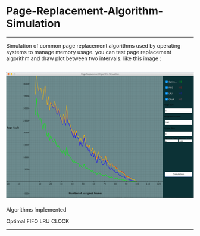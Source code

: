 Page-Replacement-Algorithm-Simulation
==================================
-----------
Simulation of common page replacement algorithms used by operating systems to manage memory usage.
you can test page replacement algorithm and draw plot between two intervals.
like this image :

![enter image description here](https://github.com/armanaxh/Page-Replacement-Algorithm-Simulation/blob/master/ScreenShot/Page-Replacement-Algorithm-Simulation.png)
----------


Algorithms Implemented

Optimal 
FIFO 
LRU 
CLOCK 


---
